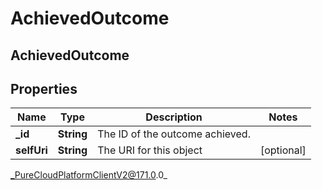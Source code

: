 # AchievedOutcome

## AchievedOutcome

## Properties

|Name | Type | Description | Notes|
|------------ | ------------- | ------------- | -------------|
| **_id** | **String** | The ID of the outcome achieved. | |
| **selfUri** | **String** | The URI for this object | [optional] |



_PureCloudPlatformClientV2@171.0.0_
